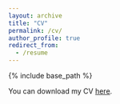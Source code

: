```yaml
---
layout: archive
title: "CV"
permalink: /cv/
author_profile: true
redirect_from:
  - /resume
---
```

{% include base_path %}

You can download my CV [here](http://minajamshidi.github.io/files/MinaJamshidiCV.pdf).
